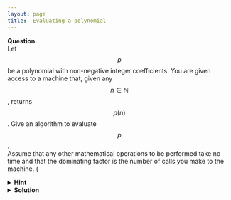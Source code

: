 ```yaml
---
layout: page
title:	Evaluating a polynomial
---
```


<script src="https://polyfill.io/v3/polyfill.min.js?features=es6"></script>
<script id="MathJax-script" async
      src="https://cdn.jsdelivr.net/npm/mathjax@3/es5/tex-mml-chtml.js">
</script>

**Question.**    
Let $$p$$ be a polynomial with non-negative integer coefficients. You are given access to a machine that, given any $$n\in\mathbb N$$, returns $$p(n)$$. Give an algorithm to evaluate $$p$$.    
Assume that any other mathematical operations to be performed take no time and that the dominating factor is the number of calls you make to the machine.
\(
<details>
	<summary> <b>Hint</b> </summary>

It is possible to evaluate it with just \(2\) calls to the machine.
</details>

<details>
	<summary> <b>Solution</b> </summary>

Use the machine to get \(p(1)\) and \(p(p(1)+1)\). Observe that when the latter is represented in base \(p(1)+1\), the digits correspond to coefficients of the polynomial (since any coefficient is at most \(p(1)\)). The required follows.

</details>